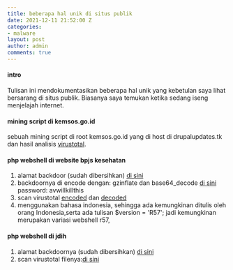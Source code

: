 ```yaml
---
title: beberapa hal unik di situs publik
date: 2021-12-11 21:52:00 Z
categories:
- malware
layout: post
author: admin
comments: true
---
```


#### intro

Tulisan ini mendokumentasikan beberapa hal unik yang kebetulan saya lihat bersarang di situs publik. Biasanya saya temukan ketika sedang iseng menjelajah internet.
<!--more-->
#### mining script di kemsos.go.id
<!--tanggal lapor: 18/09/2018-->

sebuah mining script di root kemsos.go.id yang di host di drupalupdates.tk dan hasil analisis [virustotal](https://www.virustotal.com/gui/url/329bf5da32eab152c3d09fde888de95a522e47366357ad08acd15fd2a1614f74/detection).

#### php webshell di website bpjs kesehatan
<!--tanggal lapor: 08/02/2019-->
1. alamat backdoor (sudah dibersihkan) [di sini](https://www.bpjs-kesehatan.go.id/bpjs/dmdocuments/1ee3b84cd9e26741c72ea52a93ebd7c1.doc)
2. backdoornya di encode dengan: gzinflate dan base64_decode
[di sini](/scripts/bpjs/avwillkillthis.7z) password: avwillkillthis
3. scan virustotal
[encoded](https://www.virustotal.com/en/file/b903fa1822ce9e817c024af675cfd9ce861b9abf6a2935f60dbaf8f0ca4551f2/analysis/1549635991/)
dan [decoded](https://www.virustotal.com/en/file/df1f419d1fda2c606a2782e091a8439623f4920b6728be12a15090c6648e5bf2/analysis/1549636052/)
4. menggunakan bahasa indonesia, sehingga ada kemungkinan ditulis oleh orang Indonesia,serta ada tulisan  $version = 'R57'; jadi kemungkinan merupakan variasi webshell r57,

#### php webshell di jdih
<!--tanggal lapor: 08/02/2019-->
1. alamat backdoornya (sudah dibersihkan) [di sini](https://jdih.kpu.go.id/data/foto/admin.php.txt)
2. scan virustotal filenya:[di sini](https://www.virustotal.com/en/filecf88126368ae74075da8d3be02177b13ea768e3f3bab926c0d628abac331cb86/analysis/)
